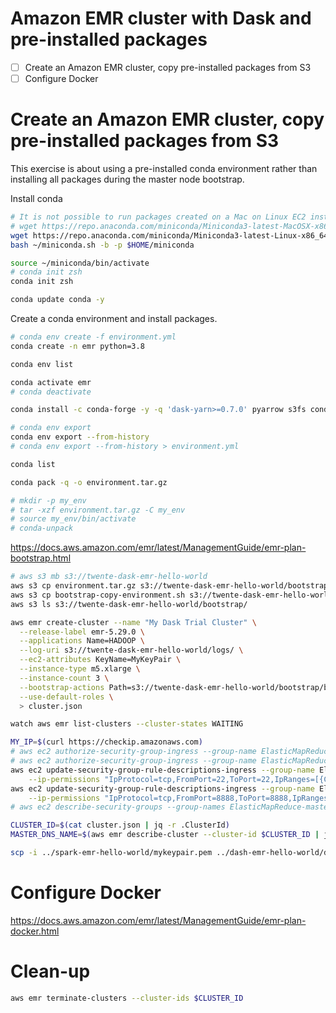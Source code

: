 # Amazon EMR cluster with Dask and pre-installed packages

- [ ] Create an Amazon EMR cluster, copy pre-installed packages from S3
- [ ] Configure Docker

# Create an Amazon EMR cluster, copy pre-installed packages from S3

This exercise is about using a pre-installed conda environment rather than installing all packages during the master node bootstrap.

Install conda

```bash
# It is not possible to run packages created on a Mac on Linux EC2 instances.
# wget https://repo.anaconda.com/miniconda/Miniconda3-latest-MacOSX-x86_64.sh -O ~/miniconda.sh
wget https://repo.anaconda.com/miniconda/Miniconda3-latest-Linux-x86_64.sh -O ~/miniconda.sh
bash ~/miniconda.sh -b -p $HOME/miniconda

source ~/miniconda/bin/activate
# conda init zsh
conda init zsh

conda update conda -y
```

Create a conda environment and install packages.

```bash
# conda env create -f environment.yml
conda create -n emr python=3.8

conda env list

conda activate emr
# conda deactivate

conda install -c conda-forge -y -q 'dask-yarn>=0.7.0' pyarrow s3fs conda-pack

# conda env export
conda env export --from-history
# conda env export --from-history > environment.yml

conda list

conda pack -q -o environment.tar.gz

# mkdir -p my_env
# tar -xzf environment.tar.gz -C my_env
# source my_env/bin/activate
# conda-unpack
```

https://docs.aws.amazon.com/emr/latest/ManagementGuide/emr-plan-bootstrap.html

```bash
# aws s3 mb s3://twente-dask-emr-hello-world
aws s3 cp environment.tar.gz s3://twente-dask-emr-hello-world/bootstrap/environment.tar.gz
aws s3 cp bootstrap-copy-environment.sh s3://twente-dask-emr-hello-world/bootstrap/bootstrap-copy-environment.sh
aws s3 ls s3://twente-dask-emr-hello-world/bootstrap/

aws emr create-cluster --name "My Dask Trial Cluster" \
  --release-label emr-5.29.0 \
  --applications Name=HADOOP \
  --log-uri s3://twente-dask-emr-hello-world/logs/ \
  --ec2-attributes KeyName=MyKeyPair \
  --instance-type m5.xlarge \
  --instance-count 3 \
  --bootstrap-actions Path=s3://twente-dask-emr-hello-world/bootstrap/bootstrap-copy-environment.sh \
  --use-default-roles \
  > cluster.json

watch aws emr list-clusters --cluster-states WAITING

MY_IP=$(curl https://checkip.amazonaws.com)
# aws ec2 authorize-security-group-ingress --group-name ElasticMapReduce-master --protocol tcp --port 22 --cidr $MY_IP/32
# aws ec2 authorize-security-group-ingress --group-name ElasticMapReduce-master --protocol tcp --port 8888 --cidr $MY_IP/32
aws ec2 update-security-group-rule-descriptions-ingress --group-name ElasticMapReduce-master \
    --ip-permissions "IpProtocol=tcp,FromPort=22,ToPort=22,IpRanges=[{CidrIp=$MY_IP/32,Description=\"SSH access from home\"}]"
aws ec2 update-security-group-rule-descriptions-ingress --group-name ElasticMapReduce-master \
    --ip-permissions "IpProtocol=tcp,FromPort=8888,ToPort=8888,IpRanges=[{CidrIp=$MY_IP/32,Description=\"Jupyter access from home\"}]"
# aws ec2 describe-security-groups --group-names ElasticMapReduce-master

CLUSTER_ID=$(cat cluster.json | jq -r .ClusterId)
MASTER_DNS_NAME=$(aws emr describe-cluster --cluster-id $CLUSTER_ID | jq -r .Cluster.MasterPublicDnsName)

scp -i ../spark-emr-hello-world/mykeypair.pem ../dash-emr-hello-world/dask-test.ipynb hadoop@$MASTER_DNS_NAME:~/.
```

# Configure Docker

https://docs.aws.amazon.com/emr/latest/ManagementGuide/emr-plan-docker.html

# Clean-up

```bash
aws emr terminate-clusters --cluster-ids $CLUSTER_ID
```
